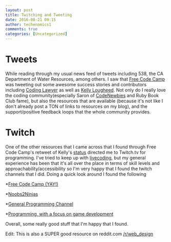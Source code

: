 ```yaml
---
layout: post
title: Twitching and Tweeting
date: 2016-08-21 09:15
author: techenomics1
comments: true
categories: [Uncategorized]
---
```


# Tweets

While reading through my usual news feed of tweets including 538, the CA Department of Water Resources, among others.  I saw that [Free Code Camp](https://twitter.com/freecodecamp?lang=en) was tweeting out some awesome success stories and contributors including [Coding Lawyer](http://codinglawyer.blogspot.com/) as well as [Kelly Lougheed](http://www.kellylougheed.com/).  Not only do I really love the coding community(especially Saron of [CodeNewbies](http://www.codenewbie.org/) and Ruby Book Club fame), but also the resources that are available (because it's not like I don't already post a TON of links to resources on my blog), and the support/positive feedback loops that the whole community provides.

# Twitch

One of the other resources that I came across that I found through Free Code Camp's retweet of Kelly's [status](https://twitter.com/kellylougheed/status/767457709784379392) directed me to Twitch.tv for programming.  I've tried to keep up with [livecoding](https://www.livecoding.tv/), but my general experience has been that it's all over the place in terms of skill levels and approachability/accessibility so I'm very happy that I found the twitch channels that I did.  Doing a quick look around I found the following

*[Free Code Camp (YAY!)](https://www.twitch.tv/freecodecamp/profile)

*[Noobs2Ninjas](https://www.twitch.tv/noobs2ninjas)

*[General Programming Channel](https://www.twitch.tv/directory/game/Creative/programming)

*[Programming, with a focus on game development](https://www.twitch.tv/directory/game/Creative/gamedev)

Overall, some really good stuff that I'm happy that I found.

Edit:
This is also a SUPER good resource on reddit.com [/r/web_design](https://www.reddit.com/r/web_design/wiki/faq)
